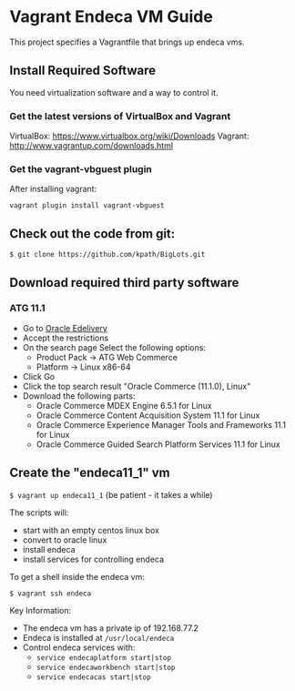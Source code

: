 # Vagrant Endeca VM Guide

This project specifies a Vagrantfile that brings up endeca vms.

## Install Required Software

You need virtualization software and a way to control it.

### Get the latest versions of VirtualBox and Vagrant

VirtualBox: https://www.virtualbox.org/wiki/Downloads
Vagrant: http://www.vagrantup.com/downloads.html

### Get the vagrant-vbguest plugin

After installing vagrant:

`vagrant plugin install vagrant-vbguest`

## Check out the code from git:

`$ git clone https://github.com/kpath/BigLots.git`

## Download required third party software

### ATG 11.1

- Go to [Oracle Edelivery](http://edelivery.oracle.com)
- Accept the restrictions
- On the search page Select the following options: 
  - Product Pack -> ATG Web Commerce
  - Platform -> Linux x86-64
- Click Go
- Click the top search result "Oracle Commerce (11.1.0), Linux"
- Download the following parts:
  - Oracle Commerce MDEX Engine 6.5.1 for Linux
  - Oracle Commerce Content Acquisition System 11.1 for Linux
  - Oracle Commerce Experience Manager Tools and Frameworks 11.1 for Linux
  - Oracle Commerce Guided Search Platform Services 11.1 for Linux

## Create the "endeca11_1" vm

`$ vagrant up endeca11_1` (be patient - it takes a while)

The scripts will:

- start with an empty centos linux box
- convert to oracle linux
- install endeca
- install services for controlling endeca

To get a shell inside the endeca vm:

`$ vagrant ssh endeca`

Key Information:

- The endeca vm has a private ip of 192.168.77.2
- Endeca is installed at `/usr/local/endeca`
- Control endeca services with:
  - `service endecaplatform start|stop`
  - `service endecaworkbench start|stop`
  - `service endecacas start|stop`